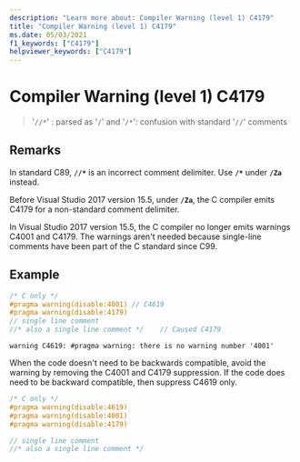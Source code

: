 ```yaml
---
description: "Learn more about: Compiler Warning (level 1) C4179"
title: "Compiler Warning (level 1) C4179"
ms.date: 05/03/2021
f1_keywords: ["C4179"]
helpviewer_keywords: ["C4179"]
---
```

# Compiler Warning (level 1) C4179

> '`//*`' : parsed as '`/`' and '`/*`': confusion with standard '`//`' comments

## Remarks

In standard C89, **`//*`** is an incorrect comment delimiter. Use **`/*`** under **`/Za`** instead.

Before Visual Studio 2017 version 15.5, under **`/Za`**, the C compiler emits C4179 for a non-standard comment delimiter.

In Visual Studio 2017 version 15.5, the C compiler no longer emits warnings C4001 and C4179. The warnings aren't needed because single-line comments have been part of the C standard since C99.

## Example

```C
/* C only */
#pragma warning(disable:4001) // C4619
#pragma warning(disable:4179)
// single line comment
//* also a single line comment */    // Caused C4179
```

```Output
warning C4619: #pragma warning: there is no warning number '4001'
```

When the code doesn't need to be backwards compatible, avoid the warning by removing the C4001 and C4179 suppression. If the code does need to be backward compatible, then suppress C4619 only.

```C
/* C only */
#pragma warning(disable:4619)
#pragma warning(disable:4001)
#pragma warning(disable:4179)

// single line comment
//* also a single line comment */
```
